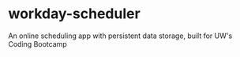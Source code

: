 # workday-scheduler
An online scheduling app with persistent data storage, built for UW's Coding Bootcamp

